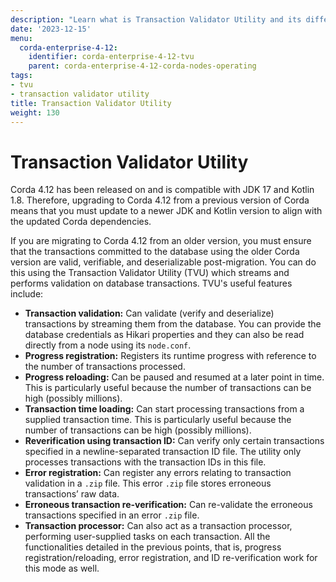 ```yaml
---
description: "Learn what is Transaction Validator Utility and its different uses."
date: '2023-12-15'
menu:
  corda-enterprise-4-12:
    identifier: corda-enterprise-4-12-tvu
    parent: corda-enterprise-4-12-corda-nodes-operating
tags:
- tvu
- transaction validator utility
title: Transaction Validator Utility
weight: 130
---
```


# Transaction Validator Utility

Corda 4.12 has been released on and is compatible with JDK 17 and Kotlin 1.8. Therefore, upgrading to Corda 4.12 from a previous version of Corda means that you must update to a newer JDK and Kotlin version to align with the updated Corda dependencies.

If you are migrating to Corda 4.12 from an older version, you must ensure that the transactions committed to the database using the older Corda version are valid, verifiable, and deserializable post-migration. You can do this using the Transaction Validator Utility (TVU) which streams and performs validation on database transactions. TVU's useful features include:

* **Transaction validation:** Can validate (verify and deserialize) transactions by streaming them from the database. You can provide the database credentials as Hikari properties and they can also be read directly from a node using its `node.conf`.
* **Progress registration:** Registers its runtime progress with reference to the number of transactions processed.
* **Progress reloading:** Can be paused and resumed at a later point in time. This is particularly useful because the number of transactions can be high (possibly millions).
* **Transaction time loading:** Can start processing transactions from a supplied transaction time. This is particularly useful because the number of transactions can be high (possibly millions).
* **Reverification using transaction ID:** Can verify only certain transactions specified in a newline-separated transaction ID file. The utility only processes transactions with the transaction IDs in this file.
* **Error registration:** Can register any errors relating to transaction validation in a `.zip` file. This error `.zip` file stores erroneous transactions’ raw data.
* **Erroneous transaction re-verification:** Can re-validate the erroneous transactions specified in an error `.zip` file.
* **Transaction processor:** Can also act as a transaction processor, performing user-supplied tasks on each transaction. All the functionalities detailed in the previous points, that is, progress registration/reloading, error registration, and ID re-verification work for this mode as well.
